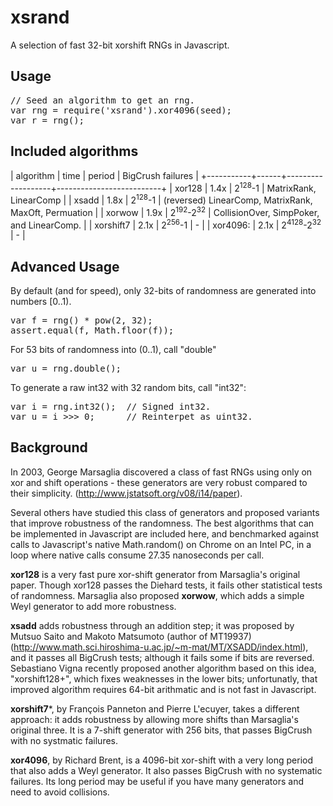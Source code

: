 xsrand
======

A selection of fast 32-bit xorshift RNGs in Javascript.

Usage
-----

<pre>
// Seed an algorithm to get an rng.
var rng = require('xsrand').xor4096(seed);
var r = rng();
</pre>

Included algorithms
-------------------

| algorithm | time | period            | BigCrush failures        |
+-----------+------+-------------------+--------------------------+
| xor128    | 1.4x | 2<sup>128</sup>-1 | MatrixRank, LinearComp   |
| xsadd     | 1.8x | 2<sup>128</sup>-1 | (reversed) LinearComp, MatrixRank, MaxOft, Permuation |
| xorwow    | 1.9x | 2<sup>192</sup>-2<sup>32</sup> | CollisionOver, SimpPoker, and LinearComp. |
| xorshift7 | 2.1x | 2<sup>256</sup>-1 | - |
| xor4096:  | 2.1x | 2<sup>4128</sup>-2<sup>32</sup> | - |


Advanced Usage
--------------

By default (and for speed), only 32-bits of randomness are generated
into numbers [0..1).

<pre>
var f = rng() * pow(2, 32);
assert.equal(f, Math.floor(f));
</pre>

For 53 bits of randomness into (0..1), call "double"

<pre>
var u = rng.double();
</pre>

To generate a raw int32 with 32 random bits, call "int32":

<pre>
var i = rng.int32();  // Signed int32.
var u = i >>> 0;      // Reinterpet as uint32.
</pre>

Background
----------
In 2003, George Marsaglia discovered a class of
fast RNGs using only on xor and shift operations - these
generators are very robust compared to their simplicity.
(http://www.jstatsoft.org/v08/i14/paper).

Several others have studied this class of generators and
proposed variants that improve robustness of the randomness.
The best algorithms that can be implemented in Javascript
are included here, and benchmarked against calls to
Javascript's native Math.random() on Chrome on an Intel
PC, in a loop where native calls consume 27.35 nanoseconds
per call.

**xor128** is a very fast pure xor-shift generator from Marsaglia's
original paper.  Though xor128 passes the Diehard tests, it fails
other statistical tests of randomness.  Marsaglia also
proposed **xorwow**, which adds a simple Weyl generator
to add more robustness.

**xsadd** adds robustness through an addition step; it was
proposed by Mutsuo Saito and Makoto Matsumoto (author of MT19937)
(http://www.math.sci.hiroshima-u.ac.jp/~m-mat/MT/XSADD/index.html),
and it passes all BigCrush tests; although it fails some if
bits are reversed.  Sebastiano Vigna recently proposed another
algorithm based on this idea, "xorshift128+", which fixes
weaknesses in the lower bits; unfortunatly, that improved
algorithm requires 64-bit arithmatic and is not fast in Javascript.

**xorshift7***, by François Panneton and Pierre L'ecuyer, takes
a different approach: it adds robustness by allowing more shifts
than Marsaglia's original three.  It is a 7-shift generator
with 256 bits, that passes BigCrush with no systmatic failures.

**xor4096**, by Richard Brent, is a 4096-bit xor-shift with a
very long period that also adds a Weyl generator. It also passes
BigCrush with no systematic failures.  Its long period may
be useful if you have many generators and need to avoid
collisions.
